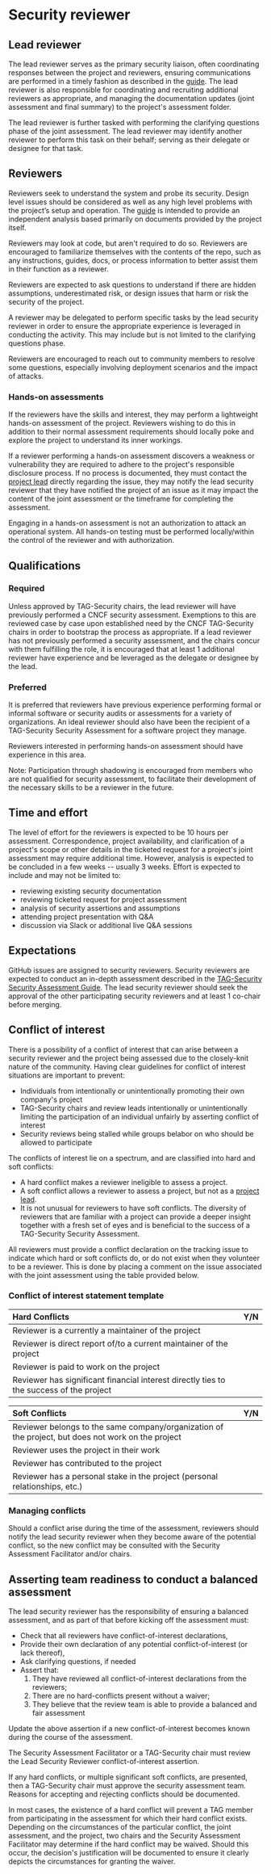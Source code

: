# Security reviewer

## Lead reviewer

The lead reviewer serves as the primary security liaison,
often coordinating responses between the project and reviewers, ensuring
communications are performed in a timely fashion as described in the
[guide](./).  The lead reviewer is also responsible for coordinating
and recruiting additional reviewers as appropriate, and managing the
documentation updates (joint assessment and final summary) to the project's
assessment folder.

The lead reviewer is further tasked with performing the clarifying
questions phase of the joint assessment.  The lead reviewer may identify
another reviewer to perform this task  on their behalf; serving as their
delegate or designee for that task.

## Reviewers

Reviewers seek to understand the system and probe its security.
Design level issues should be considered as well as any high
level problems with the project’s setup and operation. The [guide](./)
is intended to provide an independent analysis based primarily on documents
provided by the project itself.

Reviewers may look at code, but aren't required to do so. Reviewers are
encouraged to familiarize themselves with the contents of the repo, such as
 any instructions, guides, docs, or process information to better assist
 them in their function as a reviewer.

Reviewers are expected to ask questions to understand if there are hidden
assumptions, underestimated risk, or design issues that harm or risk
the security of the project.

A reviewer may be delegated to perform specific tasks by the lead security
reviewer in order to ensure the appropriate experience is leveraged in conducting
the activity.  This may include but is not limited to the clarifying
questions phase.

Reviewers are encouraged to reach out to community members to resolve
some questions, especially involving deployment scenarios and the impact
of attacks.

### Hands-on assessments

If the reviewers have the skills and interest, they may perform a
lightweight hands-on assessment of the project. Reviewers wishing to do this in
addition to their normal assessment requirements should locally poke and explore
the project to understand its inner workings.

If a reviewer performing a hands-on assessment discovers a weakness or vulnerability
they are required to adhere to the project's responsible disclosure process.
If no process is documented, they must contact the [project lead](project-lead.md) directly
regarding the issue, they may notify the lead security reviewer that they have
notified the project of an issue as it may impact the content of the joint
assessment or the timeframe for completing the assessment.

Engaging in a hands-on assessment is not an authorization to attack an operational
system.  All hands-on testing must be performed locally/within the control
of the reviewer and with authorization.

## Qualifications

### Required

Unless approved by TAG-Security chairs, the lead reviewer will have previously
performed a CNCF security assessment.  Exemptions to this are reviewed case by
case upon established need by the CNCF TAG-Security chairs in order to bootstrap
the process as appropriate.  If a lead reviewer has not previously performed a
security assessment, and the chairs concur with them fulfilling the role, it is
encouraged that at least 1 additional reviewer have experience and be leveraged
as the delegate or designee by the lead.

### Preferred

It is preferred that reviewers have previous experience performing formal or informal
software or security audits or assessments for a variety of organizations.  An
ideal reviewer should also have been the recipient of a TAG-Security Security
Assessment for a software project they manage.

Reviewers interested in performing hands-on assessment should have experience in this
area.

Note: Participation through shadowing is encouraged from members who are not
qualified for security assessment, to facilitate their development of the necessary
skills to be a reviewer in the future.

## Time and effort

The level of effort for the reviewers is expected to be 10 hours per assessment.
Correspondence, project availability, and clarification of a project's scope
or other details in the ticketed request for a project's joint assessment may
require additional time. However, analysis is expected to be concluded in a
few weeks -- usually 3 weeks.  Effort is expected to include and may not be
limited to:

* reviewing existing security documentation
* reviewing ticketed request for project assessment
* analysis of security assertions and assumptions
* attending project presentation with Q&A
* discussion via Slack or additional live Q&A sessions

## Expectations

GitHub issues are assigned to security reviewers. Security reviewers are
expected to conduct an in-depth assessment described in the [TAG-Security Security Assessment Guide](./).
 The lead security reviewer should seek the approval of the other
participating security reviewers and at least 1 co-chair before merging.

## Conflict of interest

There is a possibility of a conflict of interest that can arise between a
security reviewer and the project being assessed due to the closely-knit nature
of the community. Having clear guidelines for conflict of interest situations
are important to prevent:

* Individuals from intentionally or unintentionally promoting their own
company's project
* TAG-Security chairs and review leads intentionally or
unintentionally limiting the participation of an individual unfairly by
asserting conflict of interest
* Security reviews being stalled while groups belabor on who should be allowed
to participate

The conflicts of interest lie on a spectrum, and are classified into hard and
soft conflicts:

* A hard conflict makes a reviewer ineligible to assess a project.
* A soft conflict allows a reviewer to assess a project, but not as a
[project lead](./project-lead.md).
* It is not unusual for reviewers to have soft conflicts. The diversity of
reviewers that are familiar with a project can provide a deeper insight
together with a fresh set of eyes and is beneficial to the success of a
TAG-Security Security Assessment.

All reviewers must provide a conflict declaration on the tracking issue to
indicate which hard or soft conflicts do, or do not exist when they volunteer
to be a reviewer.  This is done by placing a comment on the issue associated
with the joint assessment using the table provided below.

### Conflict of interest statement template

| Hard Conflicts | Y/N |
| :------------- | :-: |
| Reviewer is a currently a maintainer of the project |  |
| Reviewer is direct report of/to a current maintainer of the project |  |
| Reviewer is paid to work on the project |  |
| Reviewer has significant financial interest directly ties to the success of the project |  |

| Soft Conflicts | Y/N |
| :------------- | :-: |
| Reviewer belongs to the same company/organization of the project, but does not work on the project |  |
| Reviewer uses the project in their work |  |
| Reviewer has contributed to the project |  |
| Reviewer has a personal stake in the project (personal relationships, etc.) |  |

### Managing conflicts

Should a conflict arise during the time of the assessment, reviewers should notify
the lead security reviewer when they become aware of the potential conflict,
so the new conflict may be consulted with the Security Assessment Facilitator
and/or chairs.

## Asserting team readiness to conduct a balanced assessment

The lead security reviewer has the responsibility of ensuring a balanced assessment,
and as part of that before kicking off the assessment must:

* Check that all reviewers have conflict-of-interest declarations,
* Provide their own declaration of any potential conflict-of-interest
(or lack thereof),
* Ask clarifying questions, if needed
* Assert that:
  1. They have reviewed all conflict-of-interest declarations from the reviewers;
  2. There are no hard-conflicts present without a waiver;
  3. They believe that the review team is able to provide a balanced and fair
  assessment

Update the above assertion if a new conflict-of-interest becomes known during
the course of the assessment.

The Security Assessment Facilitator or a TAG-Security chair must review the
Lead Security Reviewer conflict-of-interest assertion.

If any hard conflicts, or multiple significant soft conflicts, are presented,
then a TAG-Security chair must approve the security assessment team. Reasons for
 accepting and rejecting conflicts should be documented.

In most cases, the existence of a hard conflict will prevent a TAG member from
participating in the assessment for which their hard conflict exists. Depending
 on the circumstances of the particular conflict, the joint assessment, and the project,
 two chairs and the Security Assessment Facilitator may determine if the hard conflict
may be waived.  Should this occur, the decision's justification will be documented
 to ensure it clearly depicts the circumstances for granting the waiver.
